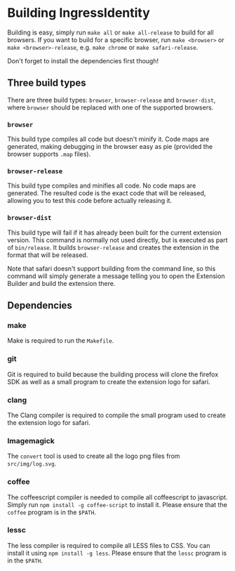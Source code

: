 # Building IngressIdentity

Building is easy, simply run `make all` or `make all-release` to build for all browsers.
If you want to build for a specific browser, run `make <browser>` or `make <browser>-release`,
e.g. `make chrome` or `make safari-release`.

Don't forget to install the dependencies first though!

## Three build types

There are three build types: `browser`, `browser-release` and `browser-dist`,
where `browser` should be replaced with one of the supported browsers.

### `browser`

This build type compiles all code but doesn't minify it. Code maps are generated,
making debugging in the browser easy as pie (provided the browser supports `.map` files).

### `browser-release`

This build type compiles and minifies all code. No code maps are generated. The resulted
code is the exact code that will be released, allowing you to test this code before
actually releasing it.

### `browser-dist`

This build type will fail if it has already been built for the current extension version.
This command is normally not used directly, but is executed as part of `bin/release`. It builds
`browser-release` and creates the extension in the format that will be released.

Note that safari doesn't support building from the command line, so this command will simply
generate a message telling you to open the Extension Builder and build the extension there.

## Dependencies

### make

Make is required to run the `Makefile`.

### git

Git is required to build because the building process will clone the firefox
SDK as well as a small program to create the extension logo for safari.

### clang

The Clang compiler is required to compile the small program used to create the
extension logo for safari.

### Imagemagick

The `convert` tool is used to create all the logo png files from `src/img/log.svg`.

### coffee

The coffeescript compiler is needed to compile all coffeescript to javascript.
Simply run `npm install -g coffee-script` to install it.
Please ensure that the `coffee` program is in the `$PATH`.

### lessc

The less compiler is required to compile all LESS files to CSS. You can install
it using `npm install -g less`. Please ensure that the `lessc` program is in the `$PATH`.
